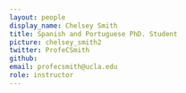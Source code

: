 ```yaml
---
layout: people
display_name: Chelsey Smith
title: Spanish and Portuguese PhD. Student
picture: chelsey_smith2
twitter: ProfeCSmith
github: 
email: profecsmith@ucla.edu
role: instructor
---
```

